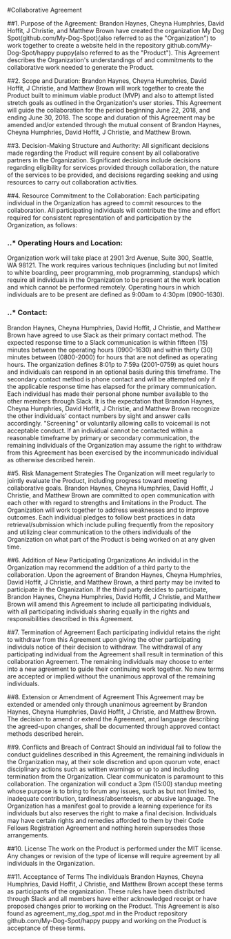 
#Collaborative Agreement

##1. Purpose of the Agreement:
Brandon Haynes, Cheyna Humphries, David Hoffit, J Christie, and Matthew Brown have created the organization My Dog Spot(github.com/My-Dog-Spot)(also referred to as the "Organization") to work together to create a website held in the repository github.com/My-Dog-Spot/happy puppy(also referred to as the "Product"). This Agreement describes the Organization's understandings of and commitments to the collaborative work needed to generate the Product. 

##2. Scope and Duration:
Brandon Haynes, Cheyna Humphries, David Hoffit, J Christie, and Matthew Brown will work together to create the Product built to minimum viable product (MVP) and also to attempt listed stretch goals as outlined in the Organization's user stories. This Agreement will guide the collaboration for the period beginning June 22, 2018, and ending June 30, 2018. The scope and duration of this Agreement may be amended and/or extended through the mutual consent of Brandon Haynes, Cheyna Humphries, David Hoffit, J Christie, and Matthew Brown.

##3. Decision-Making Structure and Authority:
All significant decisions made regarding the Product will require consent by all collaborative partners in the Organization. Significant decisions include decisions regarding eligibility for services provided through collaboration, the nature of the services to be provided, and decisions regarding seeking and using resources to carry out collaboration activities.

##4. Resource Commitment to the Collaboration:
Each participating individual in the Organization has agreed to commit resources to the collaboration. All participating individuals will contribute the time and effort required for consistent representation of and participation by the Organization, as follows:

### ..* Operating Hours and Location:
Organization work will take place at 2901 3rd Avenue, Suite 300, Seattle, WA 98121.  The work requires various techniques (including but not limited to white boarding, peer programming, mob programming, standups) which require all individuals in the Organization to be present at the work location and which cannot be performed remotely. Operating hours in which individuals are to be present are defined as 9:00am to 4:30pm (0900-1630). 

### ..* Contact:
Brandon Haynes, Cheyna Humphries, David Hoffit, J Christie, and Matthew Brown have agreed to use Slack as their primary contact method. The expected response time to a Slack communication is within fifteen (15) minutes between the operating hours (0900-1630) and within thirty (30) minutes between (0800-2000) for hours that are 	not defined as operating hours. The organization defines 8:01p to 7:59a (2001-0759) as quiet hours and individuals can respond in an optional basis during this timeframe. The secondary contact method is phone contact and will be attempted only if the applicable response time has elapsed for the primary communication. Each individual has made their personal phone number available to the other members through Slack. It is the expectation that Brandon Haynes, Cheyna Humphries, David Hoffit, J Christie, and Matthew Brown recognize the other individuals' contact numbers by sight and answer calls accordingly. "Screening" or voluntarily allowing calls to voicemail is not acceptable conduct. If an individual cannot be contacted within a reasonable timeframe by primary or secondary communication, the remaining individuals of the Organization may assume the right to withdraw from this Agreement has been exercised by the incommunicado individual as otherwise described herein.

##5. Risk Management Strategies
The Organization will meet regularly to jointly evaluate the Product, including progress toward meeting collaborative goals. Brandon Haynes, Cheyna Humphries, David Hoffit, J Christie, and Matthew Brown are committed to open communication with each other with regard to strengths and limitations in the Product. The Organization will work together to address weaknesses and to improve outcomes. Each individual pledges to follow best practices in data retrieval/submission which include pulling frequently from the repository and utilizing clear communication to the others individuals of the Organization on what part of the Product is being worked on at any given time. 

##6. Addition of New Participating Organizations
An individul in the Organization may recommend the addition of a third party to the collaboration. Upon the agreement of Brandon Haynes, Cheyna Humphries, David Hoffit, J Christie, and Matthew Brown, a third party may be invited to participate in the Organization. If the third party decides to participate, Brandon Haynes, Cheyna Humphries, David Hoffit, J Christie, and Matthew Brown will amend this Agreement to include all participating individuals, with all participating individuals sharing equally in the rights and responsibilities described in this Agreement.

##7. Termination of Agreement
Each participating individul retains the right to withdraw from this Agreement upon giving the other participating individuls notice of their decision to withdraw. The withdrawal of any participating individual from the Agreement shall result in termination of this collaboration Agreement. The remaining individuals may choose to enter into a new agreement to guide their continuing work together. No new terms are accepted or implied without the unanimous approval of the remaining individuals.

##8. Extension or Amendment of Agreement
This Agreement may be extended or amended only through unanimous agreement by Brandon Haynes, Cheyna Humphries, David Hoffit, J Christie, and Matthew Brown. The decision to amend or extend the Agreement, and language describing the agreed-upon changes, shall be documented through approved contact methods described herein. 

##9. Conflicts and Breach of Contract
Should an individual fail to follow the conduct guidelines described in this Agreement, the remaining individuals in the Organization may, at their sole discretion and upon quorum vote, enact disciplinary actions such as written warnings or up to and including termination from the Organization.  Clear communicaton is paramount to this collaboration. The organization will conduct a 3pm (15:00) standup meeting whose purpose is to bring to forum any issues, such as but not limited to, inadequate contribution, tardiness/absenteeism, or abusive language. The Organization has a manifest goal to provide a learning experience for its individuals but also reserves the right to make a final decision. Individuals may have certain rights and remedies afforded to them by their Code Fellows Registration Agreement and nothing herein supersedes those arrangements. 

##10. License 
The work on the Product is performed under the MIT license. Any changes or revision of the type of license will require agreement by all individuals in the Organization.

##11. Acceptance of Terms
The individuals Brandon Haynes, Cheyna Humphries, David Hoffit, J Christie, and Matthew Brown accept these terms as participants of the organization. These rules have been distributed through Slack and all members have either acknowledged receipt or have proposed changes prior to working on the Product. This Agreement is also found as agreement_my_dog_spot.md in the Product repository github.com/My-Dog-Spot/happy puppy and working on the Product is acceptance of these terms.  

